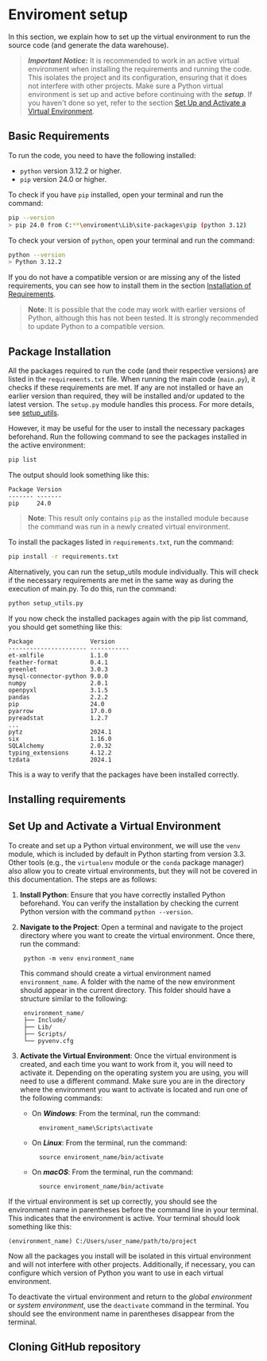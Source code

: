 # Enviroment setup

In this section, we explain how to set up the virtual environment to run the source code (and generate the data warehouse).

> ***Important Notice:*** It is recommended to work in an active virtual environment when installing the requirements and running the code. This isolates the project and its configuration, ensuring that it does not interfere with other projects. Make sure a Python virtual environment is set up and active before continuing with the ***setup***. If you haven't done so yet, refer to the section [Set Up and Activate a Virtual Environment](#set-up-and-activate-a-virtual-environment).

## Basic Requirements

To run the code, you need to have the following installed:

* `python` version 3.12.2 or higher.
* `pip` version 24.0 or higher.

To check if you have `pip` installed, open your terminal and run the command:
```sh
pip --version
> pip 24.0 from C:**\enviroment\Lib\site-packages\pip (python 3.12)
```

To check your version of `python`, open your terminal and run the command:

```sh
python --version
> Python 3.12.2
```

If you do not have a compatible version or are missing any of the listed requirements, you can see how to install them in the section [Installation of Requirements](#installing-requirements).

> **Note**: It is possible that the code may work with earlier versions of Python, although this has not been tested. It is strongly recommended to update Python to a compatible version. 

## Package Installation

All the packages required to run the code (and their respective versions) are listed in the `requirements.txt` file. When running the main code (`main.py`), it checks if these requirements are met. If any are not installed or have an earlier version than required, they will be installed and/or updated to the latest version. The `setup.py` module handles this process. For more details, see [setup_utils](#module-setup).

However, it may be useful for the user to install the necessary packages beforehand. Run the following command to see the packages installed in the active environment:

```sh
pip list
```

The output should look something like this:

    Package Version
    ------- -------
    pip     24.0

> **Note**: This result only contains `pip` as the installed module because the command was run in a newly created virtual environment.

To install the packages listed in `requirements.txt`, run the command:

```sh
pip install -r requirements.txt
```

Alternatively, you can run the setup_utils module individually. This will check if the necessary requirements are met in the same way as during the execution of main.py. To do this, run the command:

```sh
python setup_utils.py
```

If you now check the installed packages again with the pip list command, you should get something like this:

    Package                Version
    ---------------------- -----------
    et-xmlfile             1.1.0
    feather-format         0.4.1
    greenlet               3.0.3
    mysql-connector-python 9.0.0
    numpy                  2.0.1
    openpyxl               3.1.5
    pandas                 2.2.2
    pip                    24.0
    pyarrow                17.0.0
    pyreadstat             1.2.7
    ...
    pytz                   2024.1
    six                    1.16.0
    SQLAlchemy             2.0.32
    typing_extensions      4.12.2
    tzdata                 2024.1

This is a way to verify that the packages have been installed correctly.

## Installing requirements

## Set Up and Activate a Virtual Environment

To create and set up a Python virtual environment, we will use the `venv` module, which is included by default in Python starting from version 3.3. Other tools (e.g., the `virtualenv` module or the `conda` package manager) also allow you to create virtual environments, but they will not be covered in this documentation. The steps are as follows:

1. **Install Python**: Ensure that you have correctly installed Python beforehand. You can verify the installation by checking the current Python version with the command `python --version`.

2. **Navigate to the Project**: Open a terminal and navigate to the project directory where you want to create the virtual environment. Once there, run the command:

        python -m venv environment_name

    This command should create a virtual environment named `environment_name`. A folder with the name of the new environment should appear in the current directory. This folder should have a structure similar to the following:

        environment_name/
        ├── Include/
        ├── Lib/
        ├── Scripts/
        └── pyvenv.cfg

3. **Activate the Virtual Environment**: Once the virtual environment is created, and each time you want to work from it, you will need to activate it. Depending on the operating system you are using, you will need to use a different command. Make sure you are in the directory where the environment you want to activate is located and run one of the following commands:

    * On ***Windows***: From the terminal, run the command:

            enviroment_name\Scripts\activate

    * On ***Linux***: From the terminal, run the command:

            source enviroment_name/bin/activate

    * On ***macOS***: From the terminal, run the command:

            source enviroment_name/bin/activate

If the virtual environment is set up correctly, you should see the environment name in parentheses before the command line in your terminal. This indicates that the environment is active. Your terminal should look something like this:

    (environment_name) C:/Users/user_name/path/to/project

Now all the packages you install will be isolated in this virtual environment and will not interfere with other projects. Additionally, if necessary, you can configure which version of Python you want to use in each virtual environment.

To deactivate the virtual environment and return to the *global environment* or *system environment*, use the `deactivate` command in the terminal. You should see the environment name in parentheses disappear from the terminal.


## Cloning GitHub repository